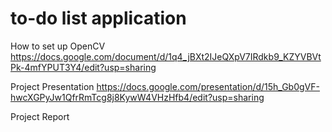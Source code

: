 # to-do list application

How to set up OpenCV 
https://docs.google.com/document/d/1q4_jBXt2IJeQXpV7IRdkb9_KZYVBVtPk-4mfYPUT3Y4/edit?usp=sharing

Project Presentation 
https://docs.google.com/presentation/d/15h_Gb0gVF-hwcXGPyJw1QfrRmTcg8j8KywW4VHzHfb4/edit?usp=sharing

Project Report 

